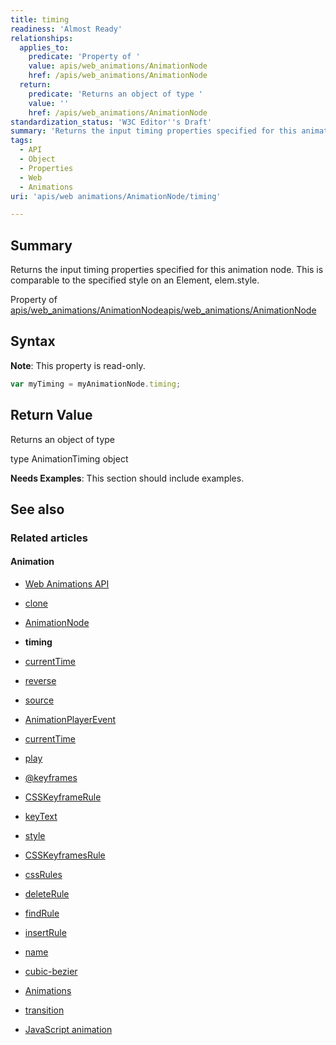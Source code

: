 ```yaml
---
title: timing
readiness: 'Almost Ready'
relationships:
  applies_to:
    predicate: 'Property of '
    value: apis/web_animations/AnimationNode
    href: /apis/web_animations/AnimationNode
  return:
    predicate: 'Returns an object of type '
    value: ''
    href: /apis/web_animations/AnimationNode
standardization_status: 'W3C Editor''s Draft'
summary: 'Returns the input timing properties specified for this animation node. This is comparable to the specified style on an Element, elem.style.'
tags:
  - API
  - Object
  - Properties
  - Web
  - Animations
uri: 'apis/web animations/AnimationNode/timing'

---
```

## <span>Summary</span>

Returns the input timing properties specified for this animation node. This is comparable to the specified style on an Element, elem.style.

Property of [apis/web\_animations/AnimationNode](/apis/web_animations/AnimationNode)[apis/web\_animations/AnimationNode](/apis/web_animations/AnimationNode)

## <span>Syntax</span>

**Note**: This property is read-only.

``` js
var myTiming = myAnimationNode.timing;
```

## <span>Return Value</span>

Returns an object of type<span></span>

type AnimationTiming object

**Needs Examples**: This section should include examples.

## <span>See also</span>

### <span>Related articles</span>

#### <span>Animation</span>

-   [Web Animations API](/apis/web_animations)

-   [clone](/apis/web_animations/AnimationEffect/clone)

-   [AnimationNode](/apis/web_animations/AnimationNode)

-   **timing**

-   [currentTime](/apis/web_animations/AnimationPlayer/currentTime)

-   [reverse](/apis/web_animations/AnimationPlayer/reverse)

-   [source](/apis/web_animations/AnimationPlayer/source)

-   [AnimationPlayerEvent](/apis/web_animations/AnimationPlayerEvent)

-   [currentTime](/apis/web_animations/AnimationTimeline/currentTime)

-   [play](/apis/web_animations/AnimationTimeline/play)

-   [@keyframes](/css/atrules/@keyframes)

-   [CSSKeyframeRule](/css/cssom/CSSKeyframeRule)

-   [keyText](/css/cssom/CSSKeyframeRule/keyText)

-   [style](/css/cssom/CSSKeyframeRule/style)

-   [CSSKeyframesRule](/css/cssom/CSSKeyframesRule)

-   [cssRules](/css/cssom/CSSKeyframesRule/cssRules)

-   [deleteRule](/css/cssom/CSSKeyframesRule/deleteRule)

-   [findRule](/css/cssom/CSSKeyframesRule/findRule)

-   [insertRule](/css/cssom/CSSKeyframesRule/insertRule)

-   [name](/css/cssom/CSSKeyframesRule/name)

-   [cubic-bezier](/css/functions/cubic-bezier)

-   [Animations](/css/properties/animations)

-   [transition](/css/properties/transition)

-   [JavaScript animation](/tutorials/animation_in_javascript_2)
